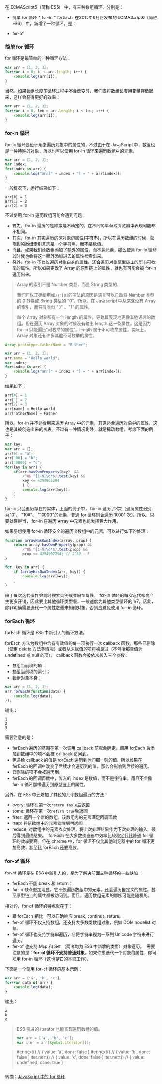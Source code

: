 在 ECMAScript5（简称 ES5） 中，有三种数组循环，分别是：

* 简单 for 循环 * for-in * forEach 
在2015年6月份发布的 ECMAScript6（简称 ES6） 中，新增了一种循环，是：

* for-of 
### 简单 for 循环
for 循环是最简单的一种循环方法：

```JavaScript
var arr = [1, 2, 3];
for(var i = 0; i　< arr.length; i++) {
    console.log(arr[i]);
}
```

当然，如果数组长度在循环过程中不会改变时，我们应将数组长度用变量存储起来，这样会获得更好的效率：

```JavaScript
var arr = [1, 2, 3];
for(var i = 0, len = arr.length; i < len; i++) {
    console.log(arr[i]);
}
```

### for-in 循环
for-in 循环是设计用来遍历对象中的属性的，不过由于在 JavaScript 中，数组也是一种特殊的对象，所以也可以使用 for-in 循环来遍历数组中的元素。

```JavaScript
var arr = [1, 2, 3];
var index;
for(index in arr) {
    console.log("arr[" + index + "] = " + arr[index]);
}
```

一般情况下，运行结果如下：

```
arr[0] = 1
arr[1] = 2
arr[2] = 3
```

不过使用 for-in 遍历数组可能会遇到问题：

* 首先，for-in 遍历的是顺序是不确定的，在不同的平台或浏览器中表现可能都不相同。
* 其次，for-in 其实遍历的是对象的属性(字符串)，所以在遍历数组的时候，获取到的数组索引其实是一个字符串，而不是数值。
* 而且，如果我们给数组添加了额外的属性，而不是元素，那么使用 for-in 循环的时候也会将这个额外添加进去的属性检索出来。
* 另外，for-in 不仅仅遍历对象自身的属性，还会遍历对象原型链上的所有可枚举的属性。所以如果更改了 Array 的原型链上的属性，就也有可能会被 for-in 遍历出来。

> Array 的索引不是 Number 类型，而是 String 类型的。
> 
> 我们可以正确使用如`arr[0]`的写法的原因是语言可以自动将 Number 类型的 0 转换成 String 类型的 "0"。所以，在 Javascript 中从来就没有 Array 的索引，而只有类似 "0" 、"1" 的属性。
> 
> 每个 Array 对象都有一个 length 的属性，导致其表现地更像其他语言的数组。但在遍历 Array 对象的时候没有输出 length 这一条属性。这是因为 for-in 只能遍历“可枚举的属性”，length 属于不可枚举属性，实际上，Array 对象还有许多其他不可枚举的属性。

```JavaScript
Array.prototype.fatherName = "Father";

var arr = [1, 2, 3];
arr.name = "Hello world";
var index;
for(index in arr) {
    console.log("arr[" + index + "] = " + arr[index]);
}
```

结果如下：

```JavaScript
arr[0] = 1
arr[1] = 2
arr[2] = 3
arr[name] = Hello world
arr[fatherName] = Father
```

所以，for-in 并不适合用来遍历 Array 中的元素，其更适合遍历对象中的属性，这也是其被创造出来的初衷。不过有一种情况例外，就是稀疏数组。考虑下面的例子：

```JavaScript
var key;
var arr = [];
arr[0] = "a";
arr[100] = "b";
arr[10000] = "c";
for(key in arr) {
    if(arr.hasOwnProperty(key)  &&    
        /^0$|^[1-9]\d*$/.test(key) &&    
        key <= 4294967294               
        ) {
        console.log(arr[key]);
    }
}
```

for-in 只会遍历存在的实体，上面的例子中， for-in 遍历了3次（遍历属性分别为"0"、 "100"、 "10000"的元素，普通 for 循环则会遍历 10001 次）。所以，只要处理得当， for-in 在遍历 Array 中元素也能发挥巨大作用。

如果要想使用 for-in 循环安全的遍历出数组中的元素，可以进行如下的处理：

```JavaScript
function arrayHasOwnIndex(array, prop) {
    return array.hasOwnProperty(prop) && 
        /^0$|^[1-9]\d*$/.test(prop) && 
        prop <= 4294967294; // 2^32 - 2
}

for (key in arr) {
    if (arrayHasOwnIndex(arr, key)) {
        console.log(arr[key]);
    }
}
```

由于每次迭代操作会同时搜索实例或者原型属性， for-in 循环的每次迭代都会产生更多开销，因此要比其他循环类型慢，一般速度为其他类型循环的 1/7。因此，除非明确需要迭代一个属性数量未知的对象，否则应避免使用 for-in 循环。

### forEach 循环
forEach 循环是 ES5 中新引入的循环方法。

forEach 方法为数组中含有有效值的每一项执行一次 callback 函数，那些已删除（使用 delete 方法等情况）或者从未赋值的项将被跳过（不包括那些值为 undefined 或 null 的项）。 callback 函数会被依次传入三个参数：

* 数组当前项的值；
* 数组当前项的索引；
* 数组对象本身； 
```JavaScript
var arr = [1, 2, 3];
arr.forEach(function(data) {
    console.log(data);
});
```

输出：

```
1
2
3
```

需要注意的是：

* forEach 遍历的范围在第一次调用 callback 前就会确定。调用 forEach 后添加到数组中的项不会被 callback 访问到。
* 传递给 callback 的值是 forEach 遍历到他们那一刻的值。所以如果在 forEach 的回调中改变了后续才会遍历到的值，那么会影响到后续的遍历。
* 已删除的项不会被遍历到。
* forEach 的回调函数中，传入的 index 是数值，而不是字符串。而且不会像 for-in 循环那样遍历到原型链上的属性。

另外，在 ES5 中还增加了其他的几个数组遍历的方法：

* every: 循环在第一次`return fasle`后返回
* some: 循环在第一次`return true`后返回
* filter: 返回一个新的数组，该数组内的元素满足回调函数
* map: 将原数组中的元素处理后再返回
* reduce: 对数组中的元素依次处理，将上次处理结果作为下次处理的输入，最后得到最终结果。 
forEach 在大多数浏览器中效率比较稳定且比普通 for 循环的效率要高。但在 chrome 中，for 循环不仅比其他浏览器中的 for 循环更加高效，甚至比 forEach 还要高效。

### for-of 循环
for-of 循环是在 ES6 中新引入的，是为了解决前面三种循环的一些缺陷：

* forEach 不能 break 和 return；
* for-in 缺点更加明显，它不仅遍历数组中的元素，还会遍历自定义的属性，甚至原型链上的属性都被访问到。而且，遍历数组元素的顺序可能是随机的。

相对的，for-of 循环的特点就在于：

* 跟 forEach 相比，可以正确响应 break, continue, return。
* for-of 循环不仅支持数组，还支持大多数类数组对象，例如 DOM nodelist 对象。
* for-of 循环也支持字符串遍历，它将字符串视为一系列 Unicode 字符来进行遍历。
* for-of 也支持 Map 和 Set （两者均为 ES6 中新增的类型）对象遍历。 
需要注意的是：**for-of 循环不支持普通对象**。如果你想迭代一个对象的属性，你可以用 for-in 循环（这也是它的本职工作）。

下面是一个使用 for-of 循环的基本示例：

```JavaScript
var arr = ['a', 'b', 'c'];
for(var data of arr) {
    console.log(data);
}
```

输出：

```
a
b
c
```

> ES6 引进的 Iterator 也能实现遍历数组的值。
> 
> ```JavaScript
> var arr = ['a', 'b', 'c'];
> var iter = arr[Symbol.iterator]();

> iter.next() // { value: 'a', done: false }
> iter.next() // { value: 'b', done: false }
> iter.next() // { value: 'c', done: false }
> iter.next() // { value: undefined, done: true }
> ```


转摘：[JavaScript 中的 for 循环](https://zhuanlan.zhihu.com/p/23812134)

